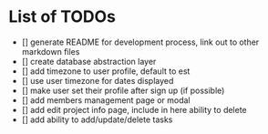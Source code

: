 # List of TODOs

- [] generate README for development process, link out to other markdown files
- [] create database abstraction layer
- [] add timezone to user profile, default to est
- [] use user timezone for dates displayed
- [] make user set their profile after sign up (if possible)
- [] add members management page or modal
- [] add edit project info page, include in here ability to delete
- [] add ability to add/update/delete tasks
